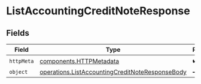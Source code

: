 # ListAccountingCreditNoteResponse


## Fields

| Field                                                                                                              | Type                                                                                                               | Required                                                                                                           | Description                                                                                                        |
| ------------------------------------------------------------------------------------------------------------------ | ------------------------------------------------------------------------------------------------------------------ | ------------------------------------------------------------------------------------------------------------------ | ------------------------------------------------------------------------------------------------------------------ |
| `httpMeta`                                                                                                         | [components.HTTPMetadata](../../models/components/httpmetadata.md)                                                 | :heavy_check_mark:                                                                                                 | N/A                                                                                                                |
| `object`                                                                                                           | [operations.ListAccountingCreditNoteResponseBody](../../models/operations/listaccountingcreditnoteresponsebody.md) | :heavy_minus_sign:                                                                                                 | N/A                                                                                                                |